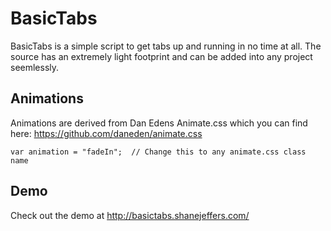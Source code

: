 BasicTabs
=========

BasicTabs is a simple script to get tabs up and running in no time at all.  The source has an extremely light footprint and can be added into any project seemlessly.

Animations
----
Animations are derived from Dan Edens Animate.css which you can find here: https://github.com/daneden/animate.css

```
var animation = "fadeIn";  // Change this to any animate.css class name
```

Demo
----

Check out the demo at http://basictabs.shanejeffers.com/